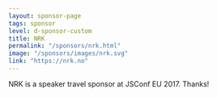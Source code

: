 ```yaml
---
layout: sponsor-page
tags: sponsor
level: d-sponsor-custom
title: NRK
permalink: "/sponsors/nrk.html"
image: "/sponsors/images/nrk.svg"
link: "https://nrk.no"
---
```


NRK is a speaker travel sponsor at JSConf EU 2017. Thanks!